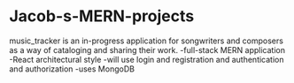 # Jacob-s-MERN-projects

music_tracker is an in-progress application for songwriters and composers as a way of cataloging and sharing their work. 
  -full-stack MERN application
  -React architectural style
  -will use login and registration and authentication and authorization
  -uses MongoDB
  
